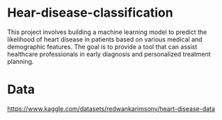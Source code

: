 # Hear-disease-classification

This project involves building a machine learning model to predict the likelihood of heart disease in patients based on various medical and demographic features. The goal is to provide a tool that can assist healthcare professionals in early diagnosis and personalized treatment planning.

# Data
https://www.kaggle.com/datasets/redwankarimsony/heart-disease-data
